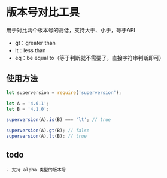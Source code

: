 # 版本号对比工具

用于对比两个版本号的高低，支持大于、小于，等于API

- gt：greater than
- lt：less than
- eq：be equal to（等于判断就不需要了，直接字符串判断即可）

## 使用方法



```js
let superversion = require('superversion');

let A = '4.0.1';
let B = '4.1.0';

superversion(A).is(B) === 'lt'; // true

superversion(A).gt(B); // false
superversion(A).lt(B); // true

```

## todo
    - 支持 alpha 类型的版本号